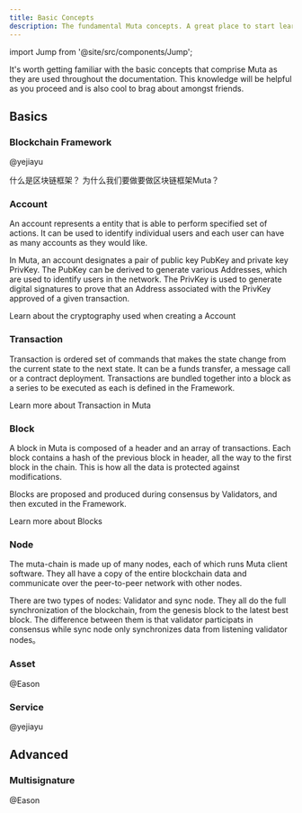 ```yaml
---
title: Basic Concepts
description: The fundamental Muta concepts. A great place to start learning about Muta.
---
```


import Jump from '@site/src/components/Jump';

It's worth getting familiar with the basic concepts that comprise Muta as they
are used throughout the documentation. This knowledge will be helpful as you
proceed and is also cool to brag about amongst friends.

## Basics

### Blockchain Framework

@yejiayu

什么是区块链框架？
为什么我们要做要做区块链框架Muta？

### Account

An account represents a entity that is able to perform specified set of actions. It can be used to identify individual users and each user can have as many accounts as they would like. 

In Muta, an account designates a pair of public key PubKey and private key PrivKey. The PubKey can be derived to generate various Addresses, which are used to identify users in the network. The PrivKey is used to generate digital signatures to prove that an Address associated with the PrivKey approved of a given transaction.

<Jump to="../../advanced/crypto/">Learn about the cryptography used when creating a Account</Jump>

### Transaction

Transaction is ordered set of commands that makes the state change from the current state to the next state. It can be a funds transfer, a message call or a contract deployment. Transactions are bundled together into a block as a series to be executed as each is defined in the Framework.

<Jump to="../../advanced/transaction-block">Learn more about Transaction in Muta</Jump>

### Block

A block in Muta is composed of a header and an array of transactions. Each block contains a hash of the previous block in header, all the way to the first block in the chain. This is how all the data is protected against modifications. 

Blocks are proposed and produced during consensus by Validators, and then excuted in the Framework. 

<Jump to="../../advanced/transaction-block/">Learn more about Blocks</Jump>

### Node

The muta-chain is made up of many nodes, each of which runs Muta client software. They all have a copy of the entire blockchain data and communicate over the peer-to-peer network with other nodes. 

There are two types of nodes: Validator and sync node. They all do the full synchronization of the blockchain, from the genesis block to the latest best block. The difference between them is that validator participats in consensus while sync node only synchronizes data from listening validator nodes。

### Asset

@Eason

### Service

@yejiayu

## Advanced

### Multisignature

@Eason



